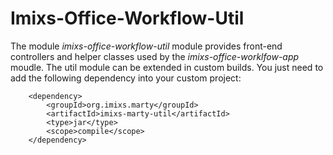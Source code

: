 # Imixs-Office-Workflow-Util

The module _imixs-office-workflow-util_ module provides front-end controllers and helper classes used by the _imixs-office-worklfow-app_ moudle. 
The util module can be extended in custom builds. You just need to add the following dependency into your custom project:

		<dependency>
			<groupId>org.imixs.marty</groupId>
			<artifactId>imixs-marty-util</artifactId>
			<type>jar</type>
			<scope>compile</scope>
		</dependency>
		
	